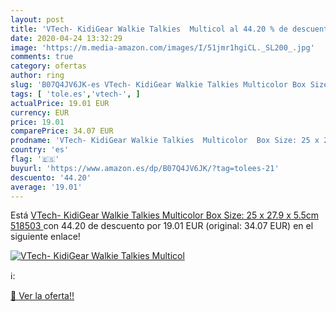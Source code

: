```yaml
---
layout: post
title: 'VTech- KidiGear Walkie Talkies  Multicol al 44.20 % de descuento'
date: 2020-04-24 13:32:29
image: 'https://m.media-amazon.com/images/I/51jmr1hgiCL._SL200_.jpg'
comments: true
category: ofertas
author: ring
slug: 'B07Q4JV6JK-es VTech- KidiGear Walkie Talkies Multicolor Box Size: 25 x...'
tags: [ 'tole.es','vtech-', ]
actualPrice: 19.01 EUR
currency: EUR
price: 19.01
comparePrice: 34.07 EUR
prodname: 'VTech- KidiGear Walkie Talkies  Multicolor  Box Size: 25 x 27.9 x 5.5cm  518503 '
country: 'es'
flag: '🇪🇸'
buyurl: 'https://www.amazon.es/dp/B07Q4JV6JK/?tag=tolees-21'
descuento: '44.20'
average: '19.01'
---
```


Está [VTech- KidiGear Walkie Talkies  Multicolor  Box Size: 25 x 27.9 x 5.5cm  518503 ](https://www.amazon.es/dp/B07Q4JV6JK/?tag=tolees-21) con 44.20 de descuento por 19.01 EUR (original: 34.07 EUR) en el siguiente enlace!

[![VTech- KidiGear Walkie Talkies  Multicol](https://m.media-amazon.com/images/I/51jmr1hgiCL._SL200_.jpg)](https://www.amazon.es/dp/B07Q4JV6JK/?tag=tolees-21)

ℹ️:


[🛒 Ver la oferta!!](https://www.amazon.es/dp/B07Q4JV6JK/?tag=tolees-21)
